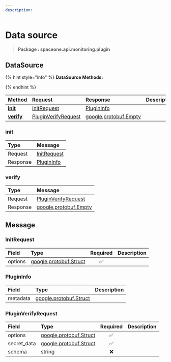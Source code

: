 ```yaml
---
description:  
---
```

# Data source

>  **Package : spaceone.api.monitoring.plugin**

## DataSource

{% hint style="info" %}
**DataSource Methods:**

{%  endhint %}


| Method | Request | Response | Description |
| :--- | :--- | :--- | :--- |
| [**init**](data-source.md#init)|   [InitRequest](data-source.md#initrequest) |   [PluginInfo](data-source.md#plugininfo) |  |
| [**verify**](data-source.md#verify)|   [PluginVerifyRequest](data-source.md#pluginverifyrequest) |  [google.protobuf.Empty](https://github.com/protocolbuffers/protobuf/blob/master/src/google/protobuf/empty.proto)|  | 
 

 
### init


| Type | Message |
| :--- | :--- |
| Request | [InitRequest](data-source.md#initrequest) |
| Response |  [PluginInfo](data-source.md#plugininfo)  |
 
 

 
### verify


| Type | Message |
| :--- | :--- |
| Request | [PluginVerifyRequest](data-source.md#pluginverifyrequest) |
| Response | [google.protobuf.Empty](https://github.com/protocolbuffers/protobuf/blob/master/src/google/protobuf/empty.proto) |


## 

## Message

### InitRequest
| Field | Type | Required | Description |
| :--- | :--- | :---: | :--- |
| options |[google.protobuf.Struct](https://github.com/protocolbuffers/protobuf/blob/master/src/google/protobuf/struct.proto)|✅| |

### PluginInfo
| Field | Type |  Description |
| :--- | :--- | :--- |
| metadata |[google.protobuf.Struct](https://github.com/protocolbuffers/protobuf/blob/master/src/google/protobuf/struct.proto) | |

### PluginVerifyRequest
| Field | Type | Required | Description |
| :--- | :--- | :---: | :--- |
| options |[google.protobuf.Struct](https://github.com/protocolbuffers/protobuf/blob/master/src/google/protobuf/struct.proto)|✅| |
| secret_data |[google.protobuf.Struct](https://github.com/protocolbuffers/protobuf/blob/master/src/google/protobuf/struct.proto)|✅| |
| schema |string|❌| |
